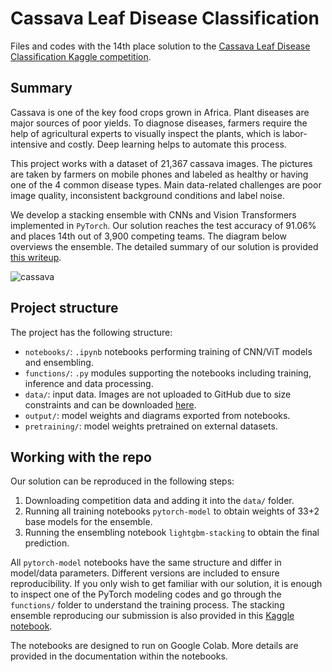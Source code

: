 # Cassava Leaf Disease Classification

Files and codes with the 14th place solution to the [Cassava Leaf Disease Classification Kaggle competition](https://www.kaggle.com/c/cassava-leaf-disease-classification).


## Summary

Cassava is one of the key food crops grown in Africa. Plant diseases are major sources of poor yields. To diagnose diseases, farmers require the help of agricultural experts to visually inspect the plants, which is labor-intensive and costly. Deep learning helps to automate this process.

This project works with a dataset of 21,367 cassava images. The pictures are taken by farmers on mobile phones and labeled as healthy or having one of the 4 common disease types. Main data-related challenges are poor image quality, inconsistent background conditions and label noise.

We develop a stacking ensemble with CNNs and Vision Transformers implemented in `PyTorch`. Our solution reaches the test accuracy of 91.06% and places 14th out of 3,900 competing teams. The diagram below overviews the ensemble. The detailed summary of our solution is provided [this writeup](https://www.kaggle.com/c/cassava-leaf-disease-classification/discussion/220751).

![cassava](https://i.postimg.cc/d1dcZ6Zv/cassava.png)


## Project structure

The project has the following structure:
- `notebooks/`: `.ipynb` notebooks performing training of CNN/ViT models and ensembling.
- `functions/`: `.py` modules supporting the notebooks including training, inference and data processing.
- `data/`: input data. Images are not uploaded to GitHub due to size constraints and can be downloaded [here](https://www.kaggle.com/c/cassava-leaf-disease-classification).
- `output/`: model weights and diagrams exported from notebooks.
- `pretraining/`: model weights pretrained on external datasets.


## Working with the repo

Our solution can be reproduced in the following steps:
1. Downloading competition data and adding it into the `data/` folder.
2. Running all training notebooks `pytorch-model` to obtain weights of 33+2 base models for the ensemble.
3. Running the ensembling notebook `lightgbm-stacking` to obtain the final prediction.

All `pytorch-model` notebooks have the same structure and differ in model/data parameters. Different versions are included to ensure reproducibility. If you only wish to get familiar with our solution, it is enough to inspect one of the PyTorch modeling codes and go through the `functions/` folder to understand the training process. The stacking ensemble reproducing our submission is also provided in this [Kaggle notebook](https://www.kaggle.com/kozodoi/14th-place-solution-stack-them-all).

The notebooks are designed to run on Google Colab. More details are provided in the documentation within the notebooks.
